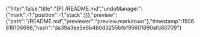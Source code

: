 {"filter":false,"title":"[P] /README.md","undoManager":{"mark":-1,"position":-1,"stack":[]},"preview":{"path":"/README.md","previewer":"preview.markdown"},"timestamp":1506816106698,"hash":"da39a3ee5e6b4b0d3255bfef95601890afd80709"}